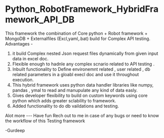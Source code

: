 # Python_RobotFramework_HybridFramework_API_DB

This framework the combination of Core python + Robot framework + MongoDB + Externalfiles (Excl,yaml,.bat) build for Complex API testing.
Advantages -
  1.  it build Complex nested Json request files dynamically from given input data in excel doc.
  2. Flexible enough to hadnle any complex scnario related to API testing .
  3. Inbuilt functionality to Define environemnt related , user related , db related parameters in a gloabl execl doc and use it throughout execution.
  4. This hybrid framework uses python data handler libraries like numpy, pandas , ymal to read and manupulate any kind of data easly.
  5. Gives developer flexibility to build on custom keywords using core python which adds greater sclability to framework.
  6. Added functionality to do db vaildations and testing.
  
  Alot more --- Have fun 
  Rech out to me in case of any bugs or need to know the workflow of this Testing framework 
  
  -Gurdeep
